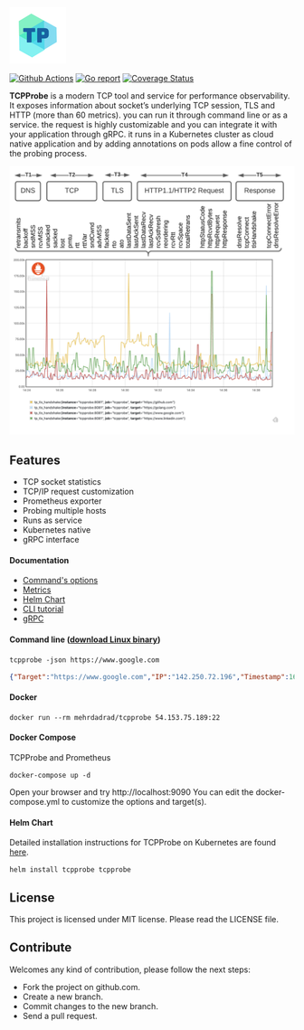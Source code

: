 ![tcpprobe](/docs/imgs/tp_logo.png) 


[![Github Actions](https://github.com/mehrdadrad/tcpprobe/workflows/build/badge.svg)](https://github.com/mehrdadrad/tcpprobe/actions?query=workflow%3Abuild) [![Go report](https://goreportcard.com/badge/github.com/mehrdadrad/tcpprobe)](https://goreportcard.com/report/github.com/mehrdadrad/tcpprobe)  [![Coverage Status](https://coveralls.io/repos/github/mehrdadrad/tcpprobe/badge.svg?branch=main)](https://coveralls.io/github/mehrdadrad/tcpprobe?branch=main)

**TCPProbe** is a modern TCP tool and service for performance observability. It exposes information about socket’s underlying TCP session, TLS and HTTP (more than 60 metrics). you can run it through command line or as a service. the request is highly customizable and you can integrate it with your application through gRPC. it runs in a Kubernetes cluster as cloud native application and by adding annotations on pods allow a fine control of the probing process.

![tcpprobe](/docs/imgs/tcpprobe.png)

## Features
- TCP socket statistics
- TCP/IP request customization
- Prometheus exporter
- Probing multiple hosts
- Runs as service
- Kubernetes native
- gRPC interface

#### Documentation
* [Command's options](https://github.com/mehrdadrad/tcpprobe/wiki/command's-options)
* [Metrics](https://github.com/mehrdadrad/tcpprobe/wiki/metrics)
* [Helm Chart](https://github.com/mehrdadrad/tcpprobe/wiki/helm)
* [CLI tutorial](https://github.com/mehrdadrad/tcpprobe/wiki/command-line-tutorial)
* [gRPC](https://github.com/mehrdadrad/tcpprobe/wiki/grpc)

#### Command line ([download Linux binary](https://github.com/mehrdadrad/tcpprobe/releases/latest/download/tcpprobe)) 
```
tcpprobe -json https://www.google.com
```
```json
{"Target":"https://www.google.com","IP":"142.250.72.196","Timestamp":1607567390,"Seq":0,"State":1,"CaState":0,"Retransmits":0,"Probes":0,"Backoff":0,"Options":7,"Rto":204000,"Ato":40000,"SndMss":1418,"RcvMss":1418,"Unacked":0,"Sacked":0,"Lost":0,"Retrans":0,"Fackets":0,"LastDataSent":56,"LastAckSent":0,"LastDataRecv":0,"LastAckRecv":0,"Pmtu":9001,"RcvSsthresh":56587,"Rtt":1365,"Rttvar":446,"SndSsthresh":2147483647,"SndCwnd":10,"Advmss":8949,"Reordering":3,"RcvRtt":0,"RcvSpace":62727,"TotalRetrans":0,"PacingRate":20765147,"BytesAcked":448,"BytesReceived":10332,"SegsOut":10,"SegsIn":11,"NotsentBytes":0,"MinRtt":1305,"DataSegsIn":8,"DataSegsOut":3,"DeliveryRate":1785894,"BusyTime":4000,"RwndLimited":0,"SndbufLimited":0,"Delivered":4,"DeliveredCe":0,"BytesSent":447,"BytesRetrans":0,"DsackDups":0,"ReordSeen":0,"RcvOoopack":0,"SndWnd":66816,"TCPCongesAlg":"cubic","HTTPStatusCode":200,"HTTPRcvdBytes":14683,"HTTPRequest":113038,"HTTPResponse":293,"DNSResolve":2318,"TCPConnect":1421,"TLSHandshake":57036,"TCPConnectError":0,"DNSResolveError":0}
```

#### Docker
```
docker run --rm mehrdadrad/tcpprobe 54.153.75.189:22
```

#### Docker Compose
TCPProbe and Prometheus
```
docker-compose up -d
```
Open your browser and try http://localhost:9090
You can edit the docker-compose.yml to customize the options and target(s).

#### Helm Chart
Detailed installation instructions for TCPProbe on Kubernetes are found [here](https://github.com/mehrdadrad/tcpprobe/wiki/helm).
```
helm install tcpprobe tcpprobe
```

## License
This project is licensed under MIT license. Please read the LICENSE file.

## Contribute
Welcomes any kind of contribution, please follow the next steps:

- Fork the project on github.com.
- Create a new branch.
- Commit changes to the new branch.
- Send a pull request.
